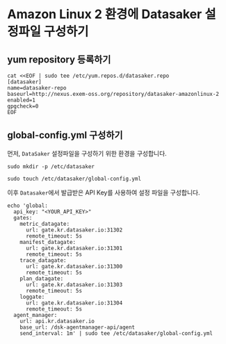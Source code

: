 # Amazon Linux 2 환경에 Datasaker 설정파일 구성하기

## yum repository 등록하기

```shell
cat <<EOF | sudo tee /etc/yum.repos.d/datasaker.repo
[datasaker]
name=datasaker-repo
baseurl=http://nexus.exem-oss.org/repository/datasaker-amazonlinux-2
enabled=1
gpgcheck=0
EOF
```

## global-config.yml 구성하기

먼저, `DataSaker` 설정파일을 구성하기 위한 환경을 구성합니다.

```shell
sudo mkdir -p /etc/datasaker

sudo touch /etc/datasaker/global-config.yml
```

이후 `Datasaker`에서 발급받은 API Key를 사용하여 설정 파일을 구성합니다.

```shell
echo 'global:
  api_key: "<YOUR_API_KEY>"
  gates:
    metric_datagate:
      url: gate.kr.datasaker.io:31302
      remote_timeout: 5s
    manifest_datagate:
      url: gate.kr.datasaker.io:31301
      remote_timeout: 5s
    trace_datagate:
      url: gate.kr.datasaker.io:31300
      remote_timeout: 5s
    plan_datagate:
      url: gate.kr.datasaker.io:31303
      remote_timeout: 5s
    loggate:
      url: gate.kr.datasaker.io:31304
      remote_timeout: 5s
  agent_manager:
    url: api.kr.datasaker.io
    base_url: /dsk-agentmanager-api/agent
    send_interval: 1m' | sudo tee /etc/datasaker/global-config.yml
```

